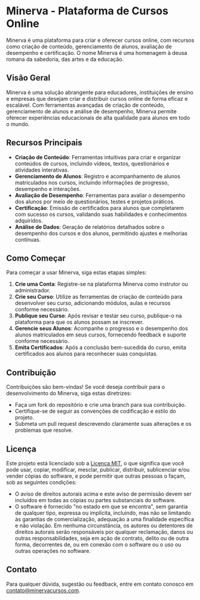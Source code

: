 # Minerva - Plataforma de Cursos Online

Minerva é uma plataforma para criar e oferecer cursos online, com recursos como criação de conteúdo, gerenciamento de alunos, avaliação de desempenho e certificação. O nome Minerva é uma homenagem à deusa romana da sabedoria, das artes e da educação.

## Visão Geral

Minerva é uma solução abrangente para educadores, instituições de ensino e empresas que desejam criar e distribuir cursos online de forma eficaz e escalável. Com ferramentas avançadas de criação de conteúdo, gerenciamento de alunos e análise de desempenho, Minerva permite oferecer experiências educacionais de alta qualidade para alunos em todo o mundo.

## Recursos Principais

- **Criação de Conteúdo**: Ferramentas intuitivas para criar e organizar conteúdos de cursos, incluindo vídeos, textos, questionários e atividades interativas.
- **Gerenciamento de Alunos**: Registro e acompanhamento de alunos matriculados nos cursos, incluindo informações de progresso, desempenho e interações.
- **Avaliação de Desempenho**: Ferramentas para avaliar o desempenho dos alunos por meio de questionários, testes e projetos práticos.
- **Certificação**: Emissão de certificados para alunos que completarem com sucesso os cursos, validando suas habilidades e conhecimentos adquiridos.
- **Análise de Dados**: Geração de relatórios detalhados sobre o desempenho dos cursos e dos alunos, permitindo ajustes e melhorias contínuas.

## Como Começar

Para começar a usar Minerva, siga estas etapas simples:

1. **Crie uma Conta**: Registre-se na plataforma Minerva como instrutor ou administrador.
2. **Crie seu Curso**: Utilize as ferramentas de criação de conteúdo para desenvolver seu curso, adicionando módulos, aulas e recursos conforme necessário.
3. **Publique seu Curso**: Após revisar e testar seu curso, publique-o na plataforma para que os alunos possam se inscrever.
4. **Gerencie seus Alunos**: Acompanhe o progresso e o desempenho dos alunos matriculados em seus cursos, fornecendo feedback e suporte conforme necessário.
5. **Emita Certificados**: Após a conclusão bem-sucedida do curso, emita certificados aos alunos para reconhecer suas conquistas.

## Contribuição

Contribuições são bem-vindas! Se você deseja contribuir para o desenvolvimento do Minerva, siga estas diretrizes:

- Faça um fork do repositório e crie uma branch para sua contribuição.
- Certifique-se de seguir as convenções de codificação e estilo do projeto.
- Submeta um pull request descrevendo claramente suas alterações e os problemas que resolve.

## Licença

Este projeto está licenciado sob a [Licença MIT](LICENSE), o que significa que você pode usar, copiar, modificar, mesclar, publicar, distribuir, sublicenciar e/ou vender cópias do software, e pode permitir que outras pessoas o façam, sob as seguintes condições:
- O aviso de direitos autorais acima e este aviso de permissão devem ser incluídos em todas as cópias ou partes substanciais do software.
- O software é fornecido "no estado em que se encontra", sem garantia de qualquer tipo, expressa ou implícita, incluindo, mas não se limitando às garantias de comercialização, adequação a uma finalidade específica e não violação. Em nenhuma circunstância, os autores ou detentores de direitos autorais serão responsáveis por qualquer reclamação, danos ou outras responsabilidades, seja em ação de contrato, delito ou de outra forma, decorrentes de, ou em conexão com o software ou o uso ou outras operações no software.

## Contato

Para qualquer dúvida, sugestão ou feedback, entre em contato conosco em [contato@minervacursos.com](mailto:contato@minervacursos.com).
